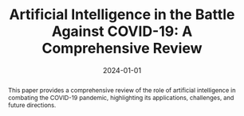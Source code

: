 ---
title: "Artificial Intelligence in the Battle Against COVID-19: A Comprehensive Review"
date: 2024-01-01
link: "https://example.com/aibattlecovid2024"
buttonText: ""
picture: ""
authors: "Zhang, E.Y., Cheok, A.D., Pan, Z., Cai, J., & Yan, Y."
journal: "Artificial Intelligence in Health, 1(2), 1-15"
abstract: "This paper provides a comprehensive review of the role of artificial intelligence in combating the COVID-19 pandemic, highlighting its applications, challenges, and future directions."
doi: "https://doi.org/10.1234/aibattlecovid2024"
draft: false
---